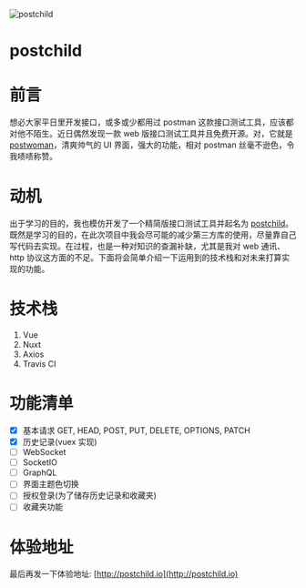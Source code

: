 ![postchild](https://socialify.git.ci/OLIVERgZzy/postchild/image?description=1&descriptionEditable=Imitated%20Postman%20and%20built%20a%20free%20and%20beautiful%20API%20request%20building%20tool%20to%20help%20you%20develop%20and%20test%20more%20efficiently.&font=Inter&forks=1&issues=1&language=1&owner=1&pattern=Circuit%20Board&pulls=1&stargazers=1&theme=Light)

# postchild

# 前言

想必大家平日里开发接口，或多或少都用过 postman 这款接口测试工具，应该都对他不陌生。近日偶然发现一款 web 版接口测试工具并且免费开源。对，它就是 [postwoman](https://postwoman.io/)，清爽帅气的 UI 界面，强大的功能，相对 postman 丝毫不逊色，令我啧啧称赞。

# 动机

出于学习的目的，我也模仿开发了一个精简版接口测试工具并起名为 [postchild](http://postchild.io)。
既然是学习的目的，在此次项目中我会尽可能的减少第三方库的使用，尽量靠自己写代码去实现。在过程，也是一种对知识的查漏补缺，尤其是我对 web 通讯、http 协议这方面的不足。下面将会简单介绍一下运用到的技术栈和对未来打算实现的功能。

# 技术栈

1. Vue
2. Nuxt
3. Axios
4. Travis CI

# 功能清单

- [x] 基本请求 GET, HEAD, POST, PUT, DELETE, OPTIONS, PATCH
- [x] 历史记录(vuex 实现)
- [ ] WebSocket
- [ ] SocketIO
- [ ] GraphQL
- [ ] 界面主题色切换
- [ ] 授权登录(为了储存历史记录和收藏夹)
- [ ] 收藏夹功能

# 体验地址

最后再发一下体验地址: [http://postchild.io](http://postchild.io)